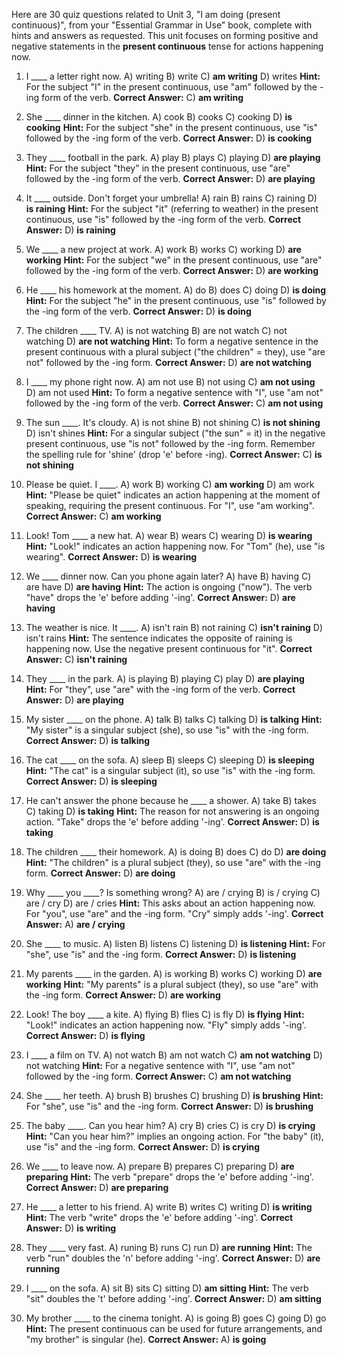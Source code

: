 Here are 30 quiz questions related to Unit 3, "I am doing (present continuous)", from your "Essential Grammar in Use" book, complete with hints and answers as requested. This unit focuses on forming positive and negative statements in the **present continuous** tense for actions happening now.

1.  I ____ a letter right now.
    A) writing
    B) write
    C) **am writing**
    D) writes
    **Hint:** For the subject "I" in the present continuous, use "am" followed by the -ing form of the verb.
    ****Correct Answer:**** C) **am writing**

2.  She ____ dinner in the kitchen.
    A) cook
    B) cooks
    C) cooking
    D) **is cooking**
    **Hint:** For the subject "she" in the present continuous, use "is" followed by the -ing form of the verb.
    ****Correct Answer:**** D) **is cooking**

3.  They ____ football in the park.
    A) play
    B) plays
    C) playing
    D) **are playing**
    **Hint:** For the subject "they" in the present continuous, use "are" followed by the -ing form of the verb.
    ****Correct Answer:**** D) **are playing**

4.  It ____ outside. Don't forget your umbrella!
    A) rain
    B) rains
    C) raining
    D) **is raining**
    **Hint:** For the subject "it" (referring to weather) in the present continuous, use "is" followed by the -ing form of the verb.
    ****Correct Answer:**** D) **is raining**

5.  We ____ a new project at work.
    A) work
    B) works
    C) working
    D) **are working**
    **Hint:** For the subject "we" in the present continuous, use "are" followed by the -ing form of the verb.
    ****Correct Answer:**** D) **are working**

6.  He ____ his homework at the moment.
    A) do
    B) does
    C) doing
    D) **is doing**
    **Hint:** For the subject "he" in the present continuous, use "is" followed by the -ing form of the verb.
    ****Correct Answer:**** D) **is doing**

7.  The children ____ TV.
    A) is not watching
    B) are not watch
    C) not watching
    D) **are not watching**
    **Hint:** To form a negative sentence in the present continuous with a plural subject ("the children" = they), use "are not" followed by the -ing form.
    ****Correct Answer:**** D) **are not watching**

8.  I ____ my phone right now.
    A) am not use
    B) not using
    C) **am not using**
    D) am not used
    **Hint:** To form a negative sentence with "I", use "am not" followed by the -ing form of the verb.
    ****Correct Answer:**** C) **am not using**

9.  The sun ____. It's cloudy.
    A) is not shine
    B) not shining
    C) **is not shining**
    D) isn't shines
    **Hint:** For a singular subject ("the sun" = it) in the negative present continuous, use "is not" followed by the -ing form. Remember the spelling rule for 'shine' (drop 'e' before -ing).
    ****Correct Answer:**** C) **is not shining**

10. Please be quiet. I ____.
    A) work
    B) working
    C) **am working**
    D) am work
    **Hint:** "Please be quiet" indicates an action happening at the moment of speaking, requiring the present continuous. For "I", use "am working".
    ****Correct Answer:**** C) **am working**

11. Look! Tom ____ a new hat.
    A) wear
    B) wears
    C) wearing
    D) **is wearing**
    **Hint:** "Look!" indicates an action happening now. For "Tom" (he), use "is wearing".
    ****Correct Answer:**** D) **is wearing**

12. We ____ dinner now. Can you phone again later?
    A) have
    B) having
    C) are have
    D) **are having**
    **Hint:** The action is ongoing ("now"). The verb "have" drops the 'e' before adding '-ing'.
    ****Correct Answer:**** D) **are having**

13. The weather is nice. It ____.
    A) isn't rain
    B) not raining
    C) **isn't raining**
    D) isn't rains
    **Hint:** The sentence indicates the opposite of raining is happening now. Use the negative present continuous for "it".
    ****Correct Answer:**** C) **isn't raining**

14. They ____ in the park.
    A) is playing
    B) playing
    C) play
    D) **are playing**
    **Hint:** For "they", use "are" with the -ing form of the verb.
    ****Correct Answer:**** D) **are playing**

15. My sister ____ on the phone.
    A) talk
    B) talks
    C) talking
    D) **is talking**
    **Hint:** "My sister" is a singular subject (she), so use "is" with the -ing form.
    ****Correct Answer:**** D) **is talking**

16. The cat ____ on the sofa.
    A) sleep
    B) sleeps
    C) sleeping
    D) **is sleeping**
    **Hint:** "The cat" is a singular subject (it), so use "is" with the -ing form.
    ****Correct Answer:**** D) **is sleeping**

17. He can't answer the phone because he ____ a shower.
    A) take
    B) takes
    C) taking
    D) **is taking**
    **Hint:** The reason for not answering is an ongoing action. "Take" drops the 'e' before adding '-ing'.
    ****Correct Answer:**** D) **is taking**

18. The children ____ their homework.
    A) is doing
    B) does
    C) do
    D) **are doing**
    **Hint:** "The children" is a plural subject (they), so use "are" with the -ing form.
    ****Correct Answer:**** D) **are doing**

19. Why ____ you ____? Is something wrong?
    A) are / crying
    B) is / crying
    C) are / cry
    D) are / cries
    **Hint:** This asks about an action happening now. For "you", use "are" and the -ing form. "Cry" simply adds '-ing'.
    ****Correct Answer:**** A) **are / crying**

20. She ____ to music.
    A) listen
    B) listens
    C) listening
    D) **is listening**
    **Hint:** For "she", use "is" and the -ing form.
    ****Correct Answer:**** D) **is listening**

21. My parents ____ in the garden.
    A) is working
    B) works
    C) working
    D) **are working**
    **Hint:** "My parents" is a plural subject (they), so use "are" with the -ing form.
    ****Correct Answer:**** D) **are working**

22. Look! The boy ____ a kite.
    A) flying
    B) flies
    C) is fly
    D) **is flying**
    **Hint:** "Look!" indicates an action happening now. "Fly" simply adds '-ing'.
    ****Correct Answer:**** D) **is flying**

23. I ____ a film on TV.
    A) not watch
    B) am not watch
    C) **am not watching**
    D) not watching
    **Hint:** For a negative sentence with "I", use "am not" followed by the -ing form.
    ****Correct Answer:**** C) **am not watching**

24. She ____ her teeth.
    A) brush
    B) brushes
    C) brushing
    D) **is brushing**
    **Hint:** For "she", use "is" and the -ing form.
    ****Correct Answer:**** D) **is brushing**

25. The baby ____. Can you hear him?
    A) cry
    B) cries
    C) is cry
    D) **is crying**
    **Hint:** "Can you hear him?" implies an ongoing action. For "the baby" (it), use "is" and the -ing form.
    ****Correct Answer:**** D) **is crying**

26. We ____ to leave now.
    A) prepare
    B) prepares
    C) preparing
    D) **are preparing**
    **Hint:** The verb "prepare" drops the 'e' before adding '-ing'.
    ****Correct Answer:**** D) **are preparing**

27. He ____ a letter to his friend.
    A) write
    B) writes
    C) writing
    D) **is writing**
    **Hint:** The verb "write" drops the 'e' before adding '-ing'.
    ****Correct Answer:**** D) **is writing**

28. They ____ very fast.
    A) runing
    B) runs
    C) run
    D) **are running**
    **Hint:** The verb "run" doubles the 'n' before adding '-ing'.
    ****Correct Answer:**** D) **are running**

29. I ____ on the sofa.
    A) sit
    B) sits
    C) sitting
    D) **am sitting**
    **Hint:** The verb "sit" doubles the 't' before adding '-ing'.
    ****Correct Answer:**** D) **am sitting**

30. My brother ____ to the cinema tonight.
    A) is going
    B) goes
    C) going
    D) go
    **Hint:** The present continuous can be used for future arrangements, and "my brother" is singular (he).
    ****Correct Answer:**** A) **is going**